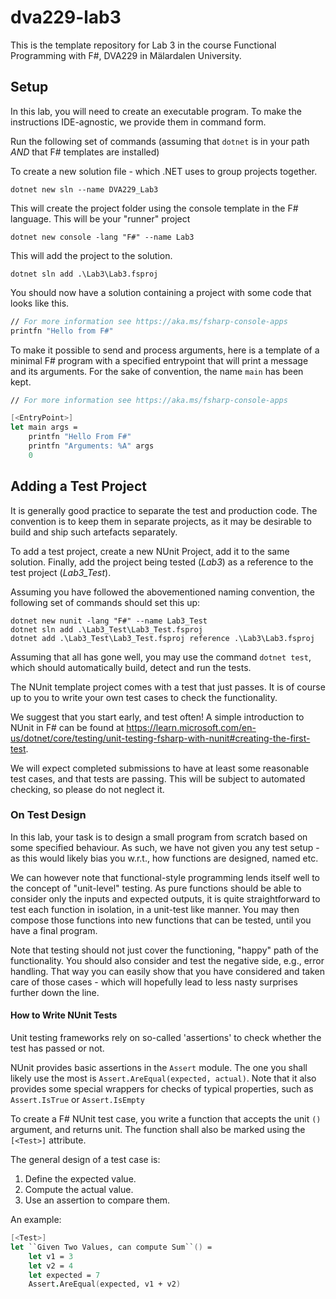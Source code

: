 # dva229-lab3
This is the template repository for Lab 3 in the course Functional Programming with F#, DVA229 in Mälardalen University.

## Setup
In this lab, you will need to create an executable program. To make the instructions IDE-agnostic, we provide them in command form.

Run the following set of commands (assuming that `dotnet` is in your path *AND* that F# templates are installed)

To create a new solution file - which .NET uses to group projects together.

`dotnet new sln --name DVA229_Lab3`

This will create the project folder using the console template in the F# language. This will be your "runner" project

`dotnet new console -lang "F#" --name Lab3`

This will add the project to the solution.

`dotnet sln add .\Lab3\Lab3.fsproj`

You should now have a solution containing a project with some code that looks like this.
```fs
// For more information see https://aka.ms/fsharp-console-apps
printfn "Hello from F#"
```

To make it possible to send and process arguments, here is a template of a minimal F# program with a specified entrypoint that will print a message and its arguments. For the sake of convention, the name `main` has been kept.
```fs
// For more information see https://aka.ms/fsharp-console-apps

[<EntryPoint>]
let main args = 
    printfn "Hello From F#"
    printfn "Arguments: %A" args
    0
```

## Adding a Test Project
It is generally good practice to separate the test and production code. The convention is to keep them in separate projects, as it may be desirable to build and ship such artefacts separately.

To add a test project, create a new NUnit Project, add it to the same solution. Finally, add the project being tested (*Lab3*) as a reference to the test project (*Lab3_Test*).

Assuming you have followed the abovementioned naming convention, the following set of commands should set this up:

```
dotnet new nunit -lang "F#" --name Lab3_Test
dotnet sln add .\Lab3_Test\Lab3_Test.fsproj
dotnet add .\Lab3_Test\Lab3_Test.fsproj reference .\Lab3\Lab3.fsproj
```

Assuming that all has gone well, you may use the command `dotnet test`, which should automatically build, detect and run the tests.

The NUnit template project comes with a test that just passes. It is of course up to you to write your own test cases to check the functionality. 

We suggest that you start early, and test often! A simple introduction to NUnit in F# can be found at https://learn.microsoft.com/en-us/dotnet/core/testing/unit-testing-fsharp-with-nunit#creating-the-first-test.

We will expect completed submissions to have at least some reasonable test cases, and that tests are passing. This will be subject to automated checking, so please do not neglect it.

### On Test Design
In this lab, your task is to design a small program from scratch based on some specified behaviour. As such, we have not given you any test setup - as this would likely bias you w.r.t., how functions are designed, named etc.

We can however note that functional-style programming lends itself well to the concept of "unit-level" testing. As pure functions should be able to consider only the inputs and expected outputs, it is quite straightforward to test each function in isolation, in a unit-test like manner. You may then compose those functions into new functions that can be tested, until you have a final program.

Note that testing should not just cover the functioning, "happy" path of the functionality. You should also consider and test the negative side, e.g., error handling. That way you can easily show that you have considered and taken care of those cases - which will hopefully lead to less nasty surprises further down the line.

#### How to Write NUnit Tests
Unit testing frameworks rely on so-called 'assertions' to check whether the test has passed or not.

NUnit provides basic assertions in the `Assert` module. The one you shall likely use the most is `Assert.AreEqual(expected, actual)`. Note that it also provides some special wrappers for checks of typical properties, such as `Assert.IsTrue` or `Assert.IsEmpty`

To create a F# NUnit test case, you write a function that accepts the unit `()` argument, and returns unit. The function shall also be marked using the `[<Test>]` attribute.

The general design of a test case is: 
1) Define the expected value.
2) Compute the actual value.
3) Use an assertion to compare them.

An example:
```fs
[<Test>]
let ``Given Two Values, can compute Sum``() =
    let v1 = 3
    let v2 = 4
    let expected = 7
    Assert.AreEqual(expected, v1 + v2)
```